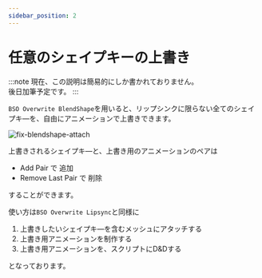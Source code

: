 ```yaml
---
sidebar_position: 2
---
```


# 任意のシェイプキーの上書き

:::note
現在、この説明は簡易的にしか書かれておりません。  
後日加筆予定です。
:::

```BSO Overwrite BlendShape```を用いると、リップシンクに限らない全てのシェイプキ―を、自由にアニメーションで上書きできます。

![fix-blendshape-attach](../tutorial-extras/img/fix-blendshape-attach.png)

上書きされるシェイプキ―と、上書き用のアニメーションのペアは
- Add Pair で 追加
- Remove Last Pair で 削除

することができます。

使い方は```BSO Overwrite Lipsync```と同様に
1. 上書きしたいシェイプキ―を含むメッシュにアタッチする
2. 上書き用アニメーションを制作する
3. 上書き用アニメーションを、スクリプトにD&Dする

となっております。